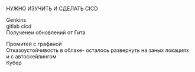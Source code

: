 НУЖНО ИЗУЧИТЬ И СДЕЛАТЬ
CICD

Genkins  
gitlab cicd  
Полученеи обновлений от Гита  

Промитей с графаной  
Отказоустойчивость в облаке- осталось развернуть на заных локациях и с автоскейлингом   
Кубер   

